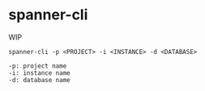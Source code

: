 spanner-cli
===

WIP

```
spanner-cli -p <PROJECT> -i <INSTANCE> -d <DATABASE>
```

```
-p: project name
-i: instance name
-d: database name
```


